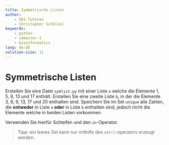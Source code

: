 ```yaml
---
title: Symmetrische Listen
author:
    - GDI-Tutoren
    - Christopher Schölzel
keywords:
    - python
    - semester-1
    - bioinformatics
lang: de-DE
solution-size: 11
---
```


# Symmetrische Listen

Erstellen Sie eine Datei `symlist.py` mit einer Liste `a` welche die Elemente 1, 5, 9, 13 und 17 enthält. Erstellen Sie eine zweite Liste `b`, in der die Elemente 3, 6, 9, 13, 17 und 20 enthalten sind. 
Speichern Sie im Set `unique` alle Zahlen, die **entweder** in Liste `a` **oder** in Liste `b` enthalten sind, jedoch nicht die Elemente welche in beiden Listen vorkommen. 

Verwenden Sie hierfür Schleifen und den `in`-Operator.

> Tipp: ein leeres Set kann nur mithilfe des `set()`-operators erzeugt werden.
